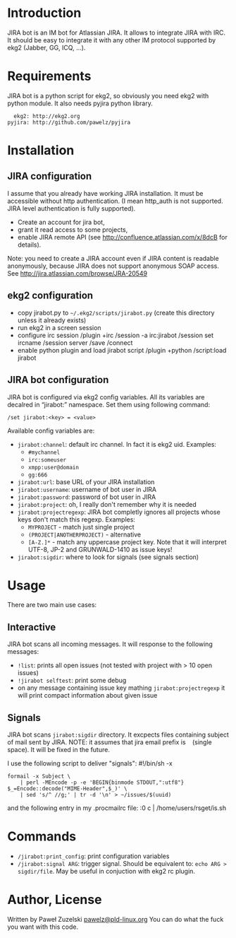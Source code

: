 Introduction
============

JIRA bot is an IM bot for Atlassian JIRA. It allows to integrate JIRA with
IRC.  It should be easy to integrate it with any other IM protocol supported
by ekg2 (Jabber, GG, ICQ, ...).

Requirements
============

JIRA bot is a python script for ekg2, so obviously you need ekg2 with python
module. It also needs pyjira python library.

	  ekg2: http://ekg2.org
	pyjira: http://github.com/pawelz/pyjira

Installation
============

JIRA configuration
------------------

I assume that you already have working JIRA installation. It must be
accessible without http authentication. (I mean http_auth is not supported.
JIRA level authentication is fully supported).

* Create an account for jira bot,
* grant it read access to some projects,
* enable JIRA remote API (see http://confluence.atlassian.com/x/8dcB for
  details).

Note: you need to create a JIRA account even if JIRA content is readable
anonymously, because JIRA does not support anonymous SOAP access. See
http://jira.atlassian.com/browse/JRA-20549

ekg2 configuration
------------------

* copy jirabot.py to `~/.ekg2/scripts/jirabot.py` (create this directory unless
  it already exists)
* run ekg2 in a screen session
* configure irc session
	/plugin +irc
	/session -a irc:jirabot
	/session set ircname <nickname for jira bot>
	/session server <irc server address>
	/save
	/connect
* enable python plugin and load jirabot script
	/plugin +python
	/script:load jirabot

JIRA bot configuration
----------------------

JIRA bot is configured via ekg2 config variables. All its variables are
decalred in “jirabot:” namespace. Set them using following command:

	/set jirabot:<key> = <value>

Available config variables are:

* `jirabot:channel`: default irc channel. In fact it is ekg2 uid. Examples:
  - `#mychannel`
  - `irc:someuser`
  - `xmpp:user@domain`
  - `gg:666`
* `jirabot:url`: base URL of your JIRA installation
* `jirabot:username`: username of bot user in JIRA
* `jirabot:password`: password of bot user in JIRA
* `jirabot:project`: oh, I really don't remember why it is needed
* `jirabot:projectregexp`: JIRA bot completly ignores all projects whose keys
  don't match this regexp. Examples:
  - `MYPROJECT` - match just single project
  - `(PROJECT|ANOTHERPROJECT)` - alternative
  - `[A-Z.]*` - match any uppercase project key. Note that it will interpret
    UTF-8, JP-2 and GRUNWALD-1410 as issue keys!
* `jirabot:sigdir`: where to look for signals (see signals section)

Usage
=====

There are two main use cases:

Interactive
-----------

JIRA bot scans all incoming messages. It will response to the
following messages:

* `!list`: prints all open issues (not tested with project with > 10 open
  issues)
* `!jirabot selftest`: print some debug
* on any message containing issue key mathing `jirabot:projectregexp` it will
  print compact information about given issue

Signals
-------

JIRA bot scans `jirabot:sigdir` directory. It excpects files containing
subject of mail sent by JIRA.
NOTE: it assumes that jira email prefix is ` ` (single space). It will be
fixed in the future.

I use the following script to deliver "signals":
	#!/bin/sh -x
	
	formail -x Subject \
		| perl -MEncode -p -e 'BEGIN{binmode STDOUT,":utf8"} $_=Encode::decode("MIME-Header",$_)' \
		| sed 's/^ //g;' | tr -d '\n' > ~/issues/$(uuid)

and the following entry in my .procmailrc file:
	:0 c
	| /home/users/rsget/is.sh

Commands
========

* `/jirabot:print_config`: print configuration variables
* `/jirabot:signal ARG`: trigger signal. Should be equivalent to:
  `echo ARG > sigdir/file`. May be useful in conjuction with ekg2 rc
  plugin.

Author, License
===============

Written by Paweł Zuzelski <pawelz@pld-linux.org>
You can do what the fuck you want with this code.
